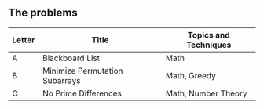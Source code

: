 ## The problems

|  Letter | Title                     | Topics and Techniques       |
|---------|---------------------------|-----------------------------|
|  A | Blackboard List                | Math                        |
|  B | Minimize Permutation Subarrays | Math, Greedy                |
|  C | No Prime Differences | Math, Number Theory              |
